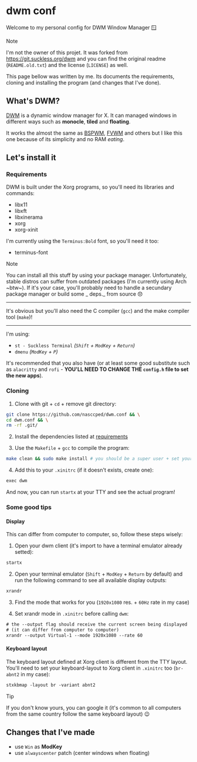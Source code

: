 dwm conf
========

Welcome to my personal config for DWM Window Manager 🪟

> [!NOTE]
>
> I'm not the owner of this projet. It was forked from
> https://git.suckless.org/dwm and you can find the original readme
> (`README.old.txt`) and the license (`LICENSE`) as well.
>
> This page bellow was written by me. Its documents the requirements,
> cloning and installing the program (and changes that I've done).

## What's DWM?

[DWM](https://dwm.suckless.org/) is a dynamic window manager for X.
It can managed windows in different ways such as **monocle**,
**tiled** and **floating**.

It works the almost the same as
[BSPWM](https://github.com/baskerville/bspwm),
[FVWM](https://www.fvwm.org/) and others but I like this one because
of its simplicity and no RAM _eating_.

## Let's install it

### Requirements

DWM is built under the Xorg programs, so you'll need its libraries
and commands:

- libx11
- libxft
- libxinerama
- xorg
- xorg-xinit

I'm currently using the `Terminus:Bold` font, so you'll need it too:

- terminus-font

> [!NOTE]
>
> You can install all this stuff by using your package manager.
> Unfortunately, stable distros can suffer from outdated packages
> (I'm currently using Arch ~btw~). If it's your case, you'll
> probably need to handle a secundary package manager or build some
> _ deps._ from source 😞
>
> ---
>
> It's obvious but you'll also need the C compiler (`gcc`) and the
> make compiler tool (`make`)!
>
> ---
>
> I'm using:
> - `st - Suckless Terminal` _(`Shift` + `ModKey` + `Return`)_
> - `dmenu` _(`ModKey` + `P`)_
>
> It's recommended that you also have (or at least some good
> substitute such as `alacritty` and `rofi` - **YOU'LL NEED TO CHANGE
> THE `config.h` file to set the new apps**).

### Cloning

1. Clone with git + `cd` + remove git directory:

```sh
git clone https://github.com/nasccped/dwm.conf && \
cd dwm.conf && \
rm -rf .git/
```

2. Install the dependencies listed at [requirements](#requirements)

3. Use the `Makefile` + `gcc` to compile the program:

```sh
make clean && sudo make install # you should be a super user + set your password
```

4. Add this to your `.xinitrc` (if it doesn't exists, create one):

```txt
exec dwm
```

And now, you can run `startx` at your TTY and see the actual program!

### Some good tips

#### Display

This can differ from computer to computer, so, follow these steps
wisely:

1. Open your dwm client (it's import to have a terminal emulator
   already setted):
```sh
startx
```

2. Open your terminal emulator (`Shift` + `ModKey` + `Return` by
   default) and run the following command to see all available
   display outputs:
```sh
xrandr
```

3. Find the mode that works for you (`1920x1080` res. + `60Hz` rate
   in my case)

4. Set xrandr mode in `.xinitrc` before calling `dwm`:

```txt
# the --output flag should receive the current screen being displayed
# (it can differ from computer to computer)
xrandr --output Virtual-1 --mode 1920x1080 --rate 60
```

#### Keyboard layout

The keyboard layout defined at Xorg client is different from the TTY
layout. You'll need to set your keyboard-layout to Xorg client in
`.xinitrc` too (`br-abnt2` in my case):

```txt
stxkbmap -layout br -variant abnt2
```

> [!TIP]
>
> If you don't know yours, you can google it (it's common to all
> computers from the same country follow the same keyboard layout) 😉

## Changes that I've made

- use `Win` as **ModKey**
- use `alwayscenter` patch (center windows when floating)
